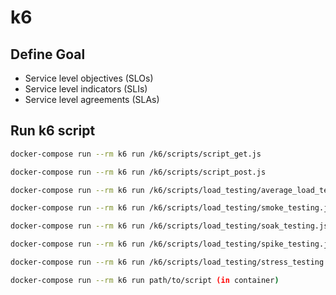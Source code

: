 # k6

## Define Goal
- Service level objectives (SLOs)
- Service level indicators (SLIs)
- Service level agreements (SLAs)

## Run k6 script
``` bash
docker-compose run --rm k6 run /k6/scripts/script_get.js

docker-compose run --rm k6 run /k6/scripts/script_post.js

docker-compose run --rm k6 run /k6/scripts/load_testing/average_load_testing.js

docker-compose run --rm k6 run /k6/scripts/load_testing/smoke_testing.js

docker-compose run --rm k6 run /k6/scripts/load_testing/soak_testing.js

docker-compose run --rm k6 run /k6/scripts/load_testing/spike_testing.js

docker-compose run --rm k6 run /k6/scripts/load_testing/stress_testing.js

docker-compose run --rm k6 run path/to/script (in container)
```
